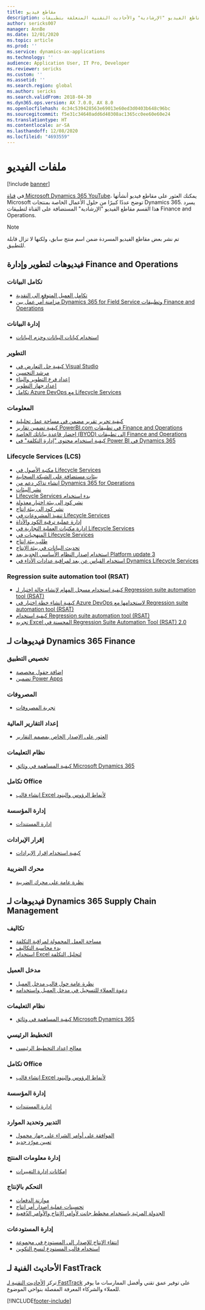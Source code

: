 ```yaml
---
title: مقاطع فيديو
description: تسرد هذه الصفحة مقاطع الفيديو "الإرشادية" والأحاديث التقنية المتعلقة بتطبيقات Finance and Operations التي أنشأتها Microsoft والمتوفرة على YouTube ومواقع أخرى.
author: sericks007
manager: AnnBe
ms.date: 12/01/2020
ms.topic: article
ms.prod: ''
ms.service: dynamics-ax-applications
ms.technology: ''
audience: Application User, IT Pro, Developer
ms.reviewer: sericks
ms.custom: ''
ms.assetid: ''
ms.search.region: global
ms.author: sericks
ms.search.validFrom: 2018-04-30
ms.dyn365.ops.version: AX 7.0.0, AX 8.0
ms.openlocfilehash: 4c34c539428563e69013e60ed3d0403b648c96bc
ms.sourcegitcommit: f5e31c34640add6d40308ac1365cc0ee60e60e24
ms.translationtype: HT
ms.contentlocale: ar-SA
ms.lasthandoff: 12/08/2020
ms.locfileid: "4693559"
---
```

# <a name="videos"></a>ملفات الفيديو 

[!include [banner](../includes/banner.md)]

في [قناة Microsoft Dynamics 365 YouTube](https://www.youtube.com/channel/UCJGCg4rB3QSs8y_1FquelBQ)، يمكنك العثور على مقاطع فيديو أنشأتها Microsoft توضح عددًا كبيرًا من حلول الأعمال الخاصة بمنتجات Dynamics 365. يسرد هذا القسم مقاطع الفيديو "الإرشادية" المستضافة على القناة لتطبيقات Finance and Operations.

> [!Note]
> تم نشر بعض مقاطع الفيديو المسردة ضمن اسم منتج سابق، ولكنها لا تزال قابلة للتطبيق.

## <a name="videos-for-finance-and-operations-development-and-administration"></a>فيديوهات لتطوير وإدارة Finance and Operations

### <a name="data-integration"></a>تكامل البيانات

- [تكامل العميل المتوقع إلى النقدية](https://youtu.be/AVV9x5x-XCg)
- [مزامنة أمر عمل بين Dynamics 365 for Field Service وتطبيقات Finance and Operations](https://www.youtube.com/watch?v=46ylO7raZAo&feature=youtu.be)

### <a name="data-management"></a>إدارة البيانات

- [استخدام كيانات البيانات وحزم البيانات](https://www.youtube.com/watch?v=UCyzbA41j8g&feature=youtu.be)

### <a name="development"></a>التطوير

- [كيفية حل التعارض في Visual Studio](https://youtu.be/4rxO0zUN2zU)
- [مرشد التحسين‬](https://www.youtube.com/watch?v=MRsAzgFCUSQ&t=4s)
- [إعداد فرع التطوير والبناء](https://www.youtube.com/watch?v=qXLd-NMx9OY)
- [إعداد جهاز التطوير](https://www.youtube.com/watch?v=cqp9MetfiyM)
- [تكامل Azure DevOps مع Lifecycle Services](https://www.youtube.com/watch?v=0QyyyUp1zHQ&t=1s)

### <a name="intelligence"></a>المعلومات

- [كيفية تحرير تقرير مضمن في مساحة عمل تحليلية](https://youtu.be/_8WlwmSggcQ)
- [كيفية تضمين تقارير PowerBI.com في تطبيقات Finance and Operations](https://youtu.be/gGWuNJDoi-M)
- [إحضار قاعدة بياناتك الخاصة (BYOD) إلى تطبيقات Finance and Operations](https://www.youtube.com/watch?v=-MaxtBJu2_o&feature=youtu.be)
- [كيفية استخدام محتوى "إدارة التكلفة" في Power BI في Dynamics 365](https://www.youtube.com/watch?v=5jWHnM_C7WM&feature=youtu.be)

### <a name="lifecycle-services-lcs"></a>Lifecycle Services ‏(LCS)

- [مكتبة الأصول في Lifecycle Services](https://www.youtube.com/watch?v=z-2xMRa1nOs)
- [بيئات مستضافة على الشبكة السحابية](https://www.youtube.com/watch?v=igjVt1lbyLQ&t=17s)
- [إنشاء تذاكر دعم من Dynamics 365 for Operations](https://www.youtube.com/watch?v=avENUYBTBlA&t=2s)
- [نشر البيئات](https://www.youtube.com/watch?v=FUROjGuhQEA&t=68s)
- [‏‫بدء استخدام Lifecycle Services](https://www.youtube.com/watch?v=qLBjKAPaqN4&t=24s)
- [نشر كود إلى بيئة اختبار معذولة](https://www.youtube.com/watch?v=5azLeOO078k)
- [نشر كود إلى بيئة إنتاج](https://www.youtube.com/watch?v=ogXo-saZkmE&t=2s)
- [تنفيذ المشروعات في Lifecycle Services](https://www.youtube.com/watch?v=V1vVOgcTuw4&t=18s)
- [إدارة عملية ترقية الكود والأداة](https://www.youtube.com/watch?v=M-AtR6ocYM8&feature=youtu.be)
- [إدارة مكتبات العملية التجارية في Lifecycle Services](https://www.youtube.com/watch?v=S5msxj-2-x0)
- [المنهجيات في Lifecycle Services](https://www.youtube.com/watch?v=YRMJ15DvgZ8)
- [طلب بيئة إنتاج](https://www.youtube.com/watch?v=5j1GapLr3MY&feature=youtu.be)
- [تحديث البيانات في بيئة الإنتاج](https://www.youtube.com/watch?v=VCd5SgkYPTw)
- [استخدام إصدار النظام الأساسي الجديد بعد Platform update 3](https://www.youtube.com/watch?v=nkiKP2Au6OQ&feature=youtu.be)
- [استخدام القياس عن بعد لمراقبة عدادات الأداء في Dynamics Lifecycle Services](https://www.youtube.com/watch?v=18u6SC8GeFY&feature=youtu.be)

### <a name="regression-suite-automation-tool-rsat"></a>Regression suite automation tool (RSAT)

- [كيفية استخدام مسجل المهام لإنشاء حالة اختبار لـ Regression suite automation tool (RSAT)](https://youtu.be/bBr4BXAxTNI)
- [كيفية إنشاء خطة اختبار في Azure DevOps لاستخدامها مع Regression suite automation tool (RSAT)](https://youtu.be/3jIuBleAnQk) 
- [كيفية استخدام Regression suite automation tool (RSAT)](https://youtu.be/uhN9JItzGAk)
- [تجربه Excel المحسنة في Regression Suite Automation Tool (RSAT) 2.0](https://youtu.be/fcEkSIVQ1Bg)


## <a name="videos-for-dynamics-365-finance"></a>فيديوهات لـ Dynamics 365 Finance

### <a name="customize-the-app"></a>تخصيص التطبيق
- [إضافة حقول مخصصة](https://www.youtube.com/watch?v=gWSGZI9Vtnc)
- [تضمين Power Apps](https://www.youtube.com/watch?v=x3qyA1bH-NY)

### <a name="expenses"></a>المصروفات
- [تجربة المصروفات](https://youtu.be/Ocy-MsTvEE0)

### <a name="financial-reporting"></a>إعداد التقارير المالية
- [العثور على الإصدار الخاص بمصمم التقارير](https://www.youtube.com/embed/icfA5Q3kp4w)

### <a name="help-system"></a>نظام التعليمات

- [كيفية المساهمة في وثائق Microsoft Dynamics 365](https://youtu.be/m5djioozRbg)

### <a name="office-integration"></a>تكامل Office‬‏‫

- [إنشاء قالب Excel لأنماط الرؤوس والبنود](https://www.youtube.com/watch?v=RTicLb-6dbI&feature=youtu.be)

### <a name="organization-administration"></a>إدارة المؤسسة

- [إدارة المستندات](https://www.youtube.com/watch?v=p4rl1CkiLN4&feature=youtu.be)

### <a name="revenue-recognition"></a>إقرار الإيرادات
- [كيفية استخدام إقرار الإيرادات](https://youtu.be/v3amIsiqvoo)

### <a name="tax-engine"></a>محرك الضريبة

- [نظرة عامة على محرك الضريبة](https://www.youtube.com/watch?v=jAFpEBOtNWI&feature=youtu.be)


## <a name="videos-for-dynamics-365-supply-chain-management"></a>فيديوهات لـ Dynamics 365 Supply Chain Management

### <a name="costs"></a>تكاليف
- [مساحة العمل المحمولة لمراقبة التكلفة](https://youtu.be/imsuTg8rUVk)
- [بدء ‏‫محاسبة التكاليف‬](https://youtu.be/1pUDtJQZ8FU)
- [استخدام Excel لتحليل التكلفة](https://youtu.be/-HKHYdClvx8)

### <a name="customer-portal"></a>مدخل العميل
- [نظرة عامة حول قالب مدخل العميل](https://youtu.be/nPrqoLuHfV8)
- [دعوة العملاء للتسجيل في مدخل العميل واستخدامه](https://youtu.be/drGUYHX9QIQ)

### <a name="help-system"></a>نظام التعليمات

- [كيفية المساهمة في وثائق Microsoft Dynamics 365](https://youtu.be/m5djioozRbg)

### <a name="master-planning"></a>التخطيط الرئيسي
- [معالج إعداد التخطيط الرئيسي](https://youtu.be/c-e6n-8rZb4)

### <a name="office-integration"></a>تكامل Office‬‏‫

- [إنشاء قالب Excel لأنماط الرؤوس والبنود](https://www.youtube.com/watch?v=RTicLb-6dbI&feature=youtu.be)

### <a name="organization-administration"></a>إدارة المؤسسة

- [إدارة المستندات](https://www.youtube.com/watch?v=p4rl1CkiLN4&feature=youtu.be)

### <a name="procurement-and-sourcing"></a>التدبير وتحديد الموارد

- [الموافقة على أوامر الشراء على جهاز محمول](https://youtu.be/gZ-gOlJe7H8)
- [تعيين مورّد جديد](https://www.youtube.com/watch?v=0KUc3AGaTKk&feature=youtu.be)

### <a name="product-information-management"></a>إدارة معلومات المنتج
- [إمكانات إدارة التغييرات](https://youtu.be/N313FqvRuBc)

### <a name="production-control"></a>التحكم بالإنتاج

- [موازنة الدفعات](https://www.youtube.com/watch?v=4SNLWsU9KyI&feature=youtu.be)
- [تحسينات عملية إصدار أمر إنتاج](https://www.youtube.com/watch?v=Rm3ojAz6Zu0&feature=youtu.be)
- [الجدولة المرئية باستخدام مخطط جانت لأوامر الإنتاج والأوامر الدُفعية](https://youtu.be/BtbuShkGj4I)


### <a name="warehouse-management"></a>إدارة المستودعات

- [انتقاء الإنتاج للإصدار إلى المستودع في مجموعة](https://youtu.be/8urAJn50dQ8)
- [استخدام قالب المستودع لنسخ التكوين](https://www.youtube.com/watch?v=K2WIfFlqJYs&feature=youtu.be)

## <a name="fasttrack-tech-talks"></a>الأحاديث الفنية لـ FastTrack

تركز [الأحاديث التقنية لـ FastTrack](https://community.dynamics.com/365/b/techtalks?c=Finance%20and%20Operations) على توفير عمق تقني وأفضل الممارسات ما يوفر للعملاء والشركاء المعرفة المفصلة بنواحي الموضوع.




[!INCLUDE[footer-include](../../../includes/footer-banner.md)]